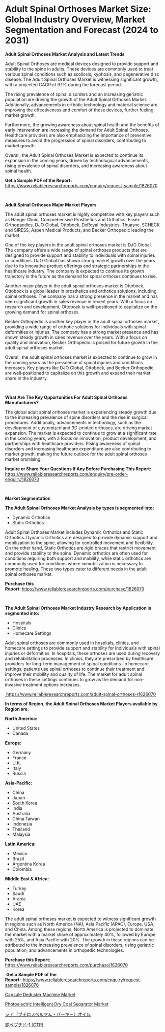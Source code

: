 <p><h1>Adult Spinal Orthoses Market Size: Global Industry Overview, Market Segmentation and Forecast (2024 to 2031)</h1></p><p><strong>Adult Spinal Orthoses Market Analysis and Latest Trends</strong></p>
<p><p>Adult Spinal Orthoses are medical devices designed to provide support and stability to the spine in adults. These devices are commonly used to treat various spinal conditions such as scoliosis, kyphosis, and degenerative disc disease. The Adult Spinal Orthoses Market is witnessing significant growth, with a projected CAGR of 9.1% during the forecast period.</p><p>The rising prevalence of spinal disorders and an increasing geriatric population are driving the growth of the Adult Spinal Orthoses Market. Additionally, advancements in orthotic technology and material science are improving the effectiveness and comfort of these devices, further fueling market growth.</p><p>Furthermore, the growing awareness about spinal health and the benefits of early intervention are increasing the demand for Adult Spinal Orthoses. Healthcare providers are also emphasizing the importance of preventive measures to avoid the progression of spinal disorders, contributing to market growth.</p><p>Overall, the Adult Spinal Orthoses Market is expected to continue its expansion in the coming years, driven by technological advancements, rising prevalence of spinal disorders, and increasing awareness about spinal health.</p></p>
<p><strong>Get a Sample PDF of the Report:&nbsp;</strong> <a href="https://www.reliableresearchreports.com/enquiry/request-sample/1826070">https://www.reliableresearchreports.com/enquiry/request-sample/1826070</a></p>
<p>&nbsp;</p>
<p><strong>Adult Spinal Orthoses Major Market Players</strong></p>
<p><p>The adult spinal orthoses market is highly competitive with key players such as Hanger Clinic, Comprehensive Prosthetics and Orthotics, Essex Orthopaedics, DJO Global, Ottobock, DeRoyal Industries, Thuasne, SCHECK and SIRESS, Aspen Medical Products, and Becker Orthopedic leading the market.</p><p>One of the key players in the adult spinal orthoses market is DJO Global. The company offers a wide range of spinal orthoses products that are designed to provide support and stability to individuals with spinal injuries or conditions. DJO Global has shown strong market growth over the years due to its innovative product offerings and strategic partnerships in the healthcare industry. The company is expected to continue its growth trajectory in the future as the demand for spinal orthoses continues to rise.</p><p>Another major player in the adult spinal orthoses market is Ottobock. Ottobock is a global leader in prosthetics and orthotics solutions, including spinal orthoses. The company has a strong presence in the market and has seen significant growth in sales revenue in recent years. With a focus on research and development, Ottobock is well-positioned to capitalize on the growing demand for spinal orthoses.</p><p>Becker Orthopedic is another key player in the adult spinal orthoses market, providing a wide range of orthotic solutions for individuals with spinal deformities or injuries. The company has a strong market presence and has shown steady growth in sales revenue over the years. With a focus on quality and innovation, Becker Orthopedic is poised for future growth in the adult spinal orthoses market.</p><p>Overall, the adult spinal orthoses market is expected to continue to grow in the coming years as the prevalence of spinal injuries and conditions increases. Key players like DJO Global, Ottobock, and Becker Orthopedic are well-positioned to capitalize on this growth and expand their market share in the industry.</p></p>
<p>&nbsp;</p>
<p><strong>What Are The Key Opportunities For Adult Spinal Orthoses Manufacturers?</strong></p>
<p><p>The global adult spinal orthoses market is experiencing steady growth due to the increasing prevalence of spine disorders and the rise in surgical procedures. Additionally, advancements in technology, such as the development of customized and 3D-printed orthoses, are driving market expansion. The market is expected to continue to grow at a significant rate in the coming years, with a focus on innovation, product development, and partnerships with healthcare providers. Rising awareness of spinal disorders and increasing healthcare expenditure are also contributing to market growth, making the future outlook for the adult spinal orthoses market promising.</p></p>
<p><strong>Inquire or Share Your Questions If Any Before Purchasing This Report:</strong> <a href="https://www.reliableresearchreports.com/enquiry/pre-order-enquiry/1826070">https://www.reliableresearchreports.com/enquiry/pre-order-enquiry/1826070</a></p>
<p>&nbsp;</p>
<p><strong>Market Segmentation</strong></p>
<p><strong>The Adult Spinal Orthoses Market Analysis by types is segmented into:</strong></p>
<p><ul><li>Dynamic Orthotics</li><li>Static Orthotics</li></ul></p>
<p><p>Adult Spinal Orthoses Market includes Dynamic Orthotics and Static Orthotics. Dynamic Orthotics are designed to provide dynamic support and mobilization to the spine, allowing for controlled movement and flexibility. On the other hand, Static Orthotics are rigid braces that restrict movement and provide stability to the spine. Dynamic orthotics are often used for conditions requiring both support and mobility, while static orthotics are commonly used for conditions where immobilization is necessary to promote healing. These two types cater to different needs in the adult spinal orthoses market.</p></p>
<p><strong>Purchase this Report:&nbsp;</strong><a href="https://www.reliableresearchreports.com/purchase/1826070">https://www.reliableresearchreports.com/purchase/1826070</a></p>
<p>&nbsp;</p>
<p><strong>The Adult Spinal Orthoses Market Industry Research by Application is segmented into:</strong></p>
<p><ul><li>Hospitals</li><li>Clinics</li><li>Homecare Settings</li></ul></p>
<p><p>Adult spinal orthoses are commonly used in hospitals, clinics, and homecare settings to provide support and stability for individuals with spinal injuries or deformities. In hospitals, these orthoses are used during recovery and rehabilitation processes. In clinics, they are prescribed by healthcare providers for long-term management of spinal conditions. In homecare settings, patients use spinal orthoses to continue their treatment and improve their mobility and quality of life. The market for adult spinal orthoses in these settings continues to grow as the demand for non-invasive treatment options increases.</p></p>
<p><a href="https://www.reliableresearchreports.com/adult-spinal-orthoses-r1826070">&nbsp;https://www.reliableresearchreports.com/adult-spinal-orthoses-r1826070</a></p>
<p><strong>In terms of Region, the Adult Spinal Orthoses Market Players available by Region are:</strong></p>
<p>
    <p> <strong> North America: </strong>
        <ul>
            <li>United States</li>
            <li>Canada</li>
        </ul>
        </p> 
    <p> <strong> Europe: </strong>
        <ul>
            <li>Germany</li>
            <li>France</li>
            <li>U.K.</li>
            <li>Italy</li>
            <li>Russia</li>
        </ul>
        </p> 
    <p> <strong> Asia-Pacific: </strong>
        <ul>
            <li>China</li>
            <li>Japan</li>
            <li>South Korea</li>
            <li>India</li>
            <li>Australia</li>
            <li>China Taiwan</li>
            <li>Indonesia</li>
            <li>Thailand</li>
            <li>Malaysia</li>
        </ul>
        </p> 
    <p> <strong> Latin America: </strong>
        <ul>
            <li>Mexico</li>
            <li>Brazil</li>
            <li>Argentina Korea</li>
            <li>Colombia</li>
        </ul>
        </p> 
    <p> <strong> Middle East & Africa: </strong>
        <ul>
            <li>Turkey</li>
            <li>Saudi</li>
            <li>Arabia</li>
            <li>UAE</li>
            <li>Korea</li>
        </ul>
    </p>
    </p>
<p><p>The adult spinal orthoses market is expected to witness significant growth in regions such as North America (NA), Asia Pacific (APAC), Europe, USA, and China. Among these regions, North America is projected to dominate the market with a market share of approximately 40%, followed by Europe with 25%, and Asia Pacific with 20%. The growth in these regions can be attributed to the increasing prevalence of spinal disorders, rising geriatric population, and advancements in orthopedic technologies.</p></p>
<p><strong>Purchase this Report: </strong><a href="https://www.reliableresearchreports.com/purchase/1826070">https://www.reliableresearchreports.com/purchase/1826070</a></p>
<p>&nbsp;<strong>Get a Sample PDF of the Report:&nbsp;&nbsp;</strong><a href="https://www.reliableresearchreports.com/enquiry/request-sample/1826070">https://www.reliableresearchreports.com/enquiry/request-sample/1826070</a></p>
<p><strong></strong></p>
<p><p><a href="https://github.com/huqhwmcs55/Market-Research-Report-List-1/blob/main/capsule-deduster-machine-market.md">Capsule Deduster Machine Market</a></p><p><a href="https://github.com/kumertitash/Market-Research-Report-List-1/blob/main/photoelectric-intelligent-dry-coal-separator-market.md">Photoelectric Intelligent Dry Coal Separator Market</a></p><p><a href="https://github.com/AbigaleHuel/Market-Research-Report-List-1/blob/main/4158747169589.md">シア（ブチロスペルマム・パーキー）オイル</a></p><p><a href="https://github.com/AdellaPrice2023/Market-Research-Report-List-2/blob/main/4720376169588.md">銅ペプチド-1 (CTP)</a></p></p>